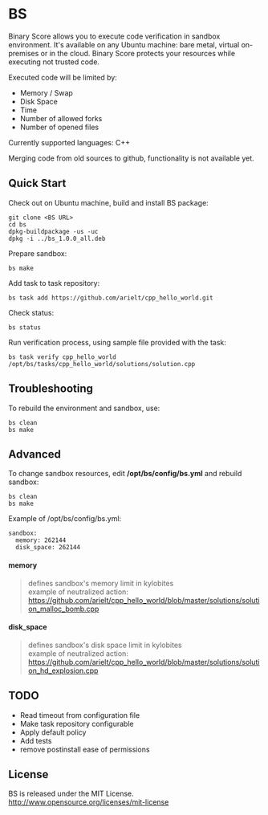 BS
==

Binary Score allows you to execute code verification in sandbox environment. It's available on any Ubuntu machine: bare metal, virtual on-premises or in the cloud. Binary Score protects your resources while executing not trusted code. 

Executed code will be limited by:

 * Memory / Swap
 * Disk Space
 * Time
 * Number of allowed forks
 * Number of opened files
 
Currently supported languages: C++

Merging code from old sources to github, functionality is not available yet.

## Quick Start

Check out on Ubuntu machine, build and install BS package:

    git clone <BS URL>
    cd bs
    dpkg-buildpackage -us -uc
    dpkg -i ../bs_1.0.0_all.deb

Prepare sandbox:

    bs make
        
Add task to task repository:

    bs task add https://github.com/arielt/cpp_hello_world.git
    
Check status:

    bs status

Run verification process, using sample file provided with the task:

    bs task verify cpp_hello_world /opt/bs/tasks/cpp_hello_world/solutions/solution.cpp

## Troubleshooting

To rebuild the environment and sandbox, use:

    bs clean
    bs make

## Advanced

To change sandbox resources, edit **/opt/bs/config/bs.yml** and rebuild sandbox:

    bs clean
    bs make

Example of /opt/bs/config/bs.yml:

    sandbox:
      memory: 262144
      disk_space: 262144

#### memory

> defines sandbox's memory limit in kylobites<br>
> example of neutralized action: https://github.com/arielt/cpp_hello_world/blob/master/solutions/solution_malloc_bomb.cpp<br>

#### disk_space

> defines sandbox's disk space limit in kylobites<br>
> example of neutralized action: https://github.com/arielt/cpp_hello_world/blob/master/solutions/solution_hd_explosion.cpp

## TODO

* Read timeout from configuration file
* Make task repository configurable
* Apply default policy
* Add tests
* remove postinstall ease of permissions

## License

BS is released under the MIT License. http://www.opensource.org/licenses/mit-license

